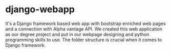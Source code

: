 # django-webapp
It's a Django framework based web app with bootstrap enriched web pages and a connection with Alpha vantage API.
We created this web application as our degree project and put in our webpage designing and python programming skills to use.
The folder structure is crucial when it comes to Django framework.
